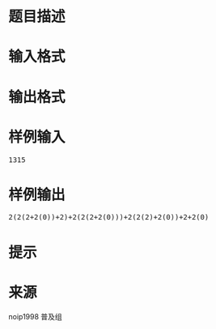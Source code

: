 

# 题目描述



# 输入格式



# 输出格式



# 样例输入


<pre>1315</pre>

# 样例输出


<pre>2(2(2+2(0))+2)+2(2(2+2(0)))+2(2(2)+2(0))+2+2(0)</pre>

# 提示



# 来源


<p>
noip1998 普及组
</p>
